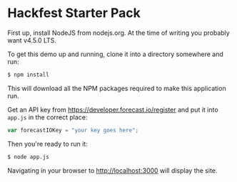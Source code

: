 # Hackfest Starter Pack

First up, install NodeJS from nodejs.org.  At the time of writing you probably want v4.5.0 LTS.

To get this demo up and running, clone it into a directory somewhere and run:

```bash
$ npm install
```

This will download all the NPM packages required to make this application run.

Get an API key from <https://developer.forecast.io/register> and put it into `app.js` in the correct place:

```javascript
var forecastIOKey = "your key goes here";
```

Then you're ready to run it:

```bash
$ node app.js
```

Navigating in your browser to <http://localhost:3000> will display the site.
